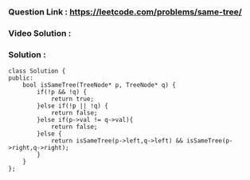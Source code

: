 ### Question Link : https://leetcode.com/problems/same-tree/

### Video Solution : 


### Solution :

```
class Solution {
public:
    bool isSameTree(TreeNode* p, TreeNode* q) {
        if(!p && !q) {
            return true;
        }else if(!p || !q) {
            return false;
        }else if(p->val != q->val){
            return false;
        }else {
            return isSameTree(p->left,q->left) && isSameTree(p->right,q->right);
        }
    }
};
```
